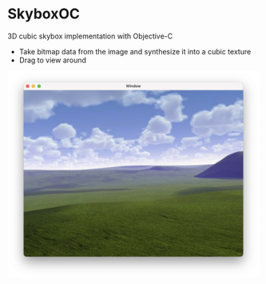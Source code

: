 # SkyboxOC

3D cubic skybox implementation with Objective-C

-   Take bitmap data from the image and synthesize it into a cubic texture
-   Drag to view around

<img src="preview.png" width=700 alt="preview">